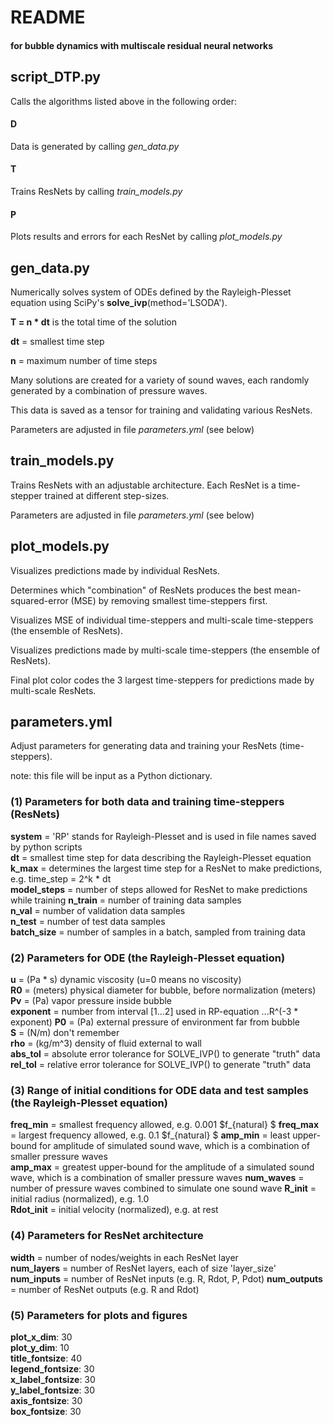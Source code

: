 # README
#### for bubble dynamics with multiscale residual neural networks

## script_DTP.py
Calls the algorithms listed above in the following order:
#### D
Data is generated by calling *gen_data.py*
#### T 
Trains ResNets by calling *train_models.py*
#### P 
Plots results and errors for each ResNet by calling *plot_models.py*

## gen_data.py

Numerically solves system of ODEs defined by the Rayleigh-Plesset equation using SciPy's **solve_ivp**(method='LSODA').

**T = n * dt** is the total time of the solution

**dt** = smallest time step

**n** = maximum number of time steps

Many solutions are created for a variety of sound waves, each randomly generated by a combination of pressure waves.

This data is saved as a tensor for training and validating various ResNets.

Parameters are adjusted in file *parameters.yml* (see below)

## train_models.py

Trains ResNets with an adjustable architecture. Each ResNet is a time-stepper trained at different step-sizes.

Parameters are adjusted in file *parameters.yml* (see below)

## plot_models.py

Visualizes predictions made by individual ResNets.

Determines which "combination" of ResNets produces the best mean-squared-error (MSE) by removing smallest time-steppers first.

Visualizes MSE of individual time-steppers and multi-scale time-steppers (the ensemble of ResNets).

Visualizes predictions made by multi-scale time-steppers (the ensemble of ResNets).

Final plot color codes the 3 largest time-steppers for predictions made by multi-scale ResNets.

## parameters.yml 

Adjust parameters for generating data and training your ResNets (time-steppers).  

note: this file will be input as a Python dictionary. 

### (1) Parameters for both data and training time-steppers (ResNets)

**system** = 'RP' stands for Rayleigh-Plesset and is used in file names saved by python scripts  
**dt** = smallest time step for data describing the Rayleigh-Plesset equation  
**k_max** = determines the largest time step for a ResNet to make predictions, e.g. time_step = 2^k * dt   
**model_steps** = number of steps allowed for ResNet to make predictions while training
**n_train** = number of training data samples  
**n_val** = number of validation data samples  
**n_test** = number of test data samples  
**batch_size** = number of samples in a batch, sampled from training data  

### (2) Parameters for ODE (the Rayleigh-Plesset equation)

**u** = (Pa * s) dynamic viscosity (u=0 means no viscosity)  
**R0** = (meters) physical diameter for bubble, before normalization (meters)  
**Pv** = (Pa) vapor pressure inside bubble  
**exponent** = number from interval [1...2] used in RP-equation ...R^(-3 * exponent)
**P0** = (Pa) external pressure of environment far from bubble  
**S** = (N/m) don't remember  
**rho** = (kg/m^3) density of fluid external to wall  
**abs_tol** = absolute error tolerance for SOLVE_IVP() to generate "truth" data  
**rel_tol** = relative error tolerance for SOLVE_IVP() to generate "truth" data  

### (3) Range of initial conditions for ODE data and test samples (the Rayleigh-Plesset equation)

**freq_min** = smallest frequency allowed, e.g. 0.001 $f_{natural} $
**freq_max** = largest frequency allowed, e.g. 0.1 $f_{natural} $
**amp_min** = least upper-bound for amplitude of simulated sound wave, which is a combination of smaller pressure waves  
**amp_max** = greatest upper-bound for the amplitude of a simulated sound wave, which is a combination of smaller pressure waves 
**num_waves** = number of pressure waves combined to simulate one sound wave
**R_init** = initial radius (normalized), e.g. 1.0  
**Rdot_init** = initial velocity (normalized), e.g. at rest   

### (4) Parameters for ResNet architecture

**width** = number of nodes/weights in each ResNet layer  
**num_layers** = number of ResNet layers, each of size 'layer_size'  
**num_inputs** = number of ResNet inputs (e.g. R, Rdot, P, Pdot)
**num_outputs** = number of ResNet outputs (e.g. R and Rdot)

### (5) Parameters for plots and figures

**plot_x_dim**: 30  
**plot_y_dim**: 10  
**title_fontsize**: 40  
**legend_fontsize**: 30  
**x_label_fontsize**: 30  
**y_label_fontsize**: 30  
**axis_fontsize**: 30  
**box_fontsize**: 30  
